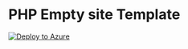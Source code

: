 # PHP Empty site Template
[![Deploy to Azure](http://azuredeploy.net/deploybutton.png)](https://azuredeploy.net/)